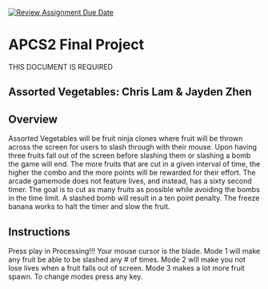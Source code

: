 [![Review Assignment Due Date](https://classroom.github.com/assets/deadline-readme-button-24ddc0f5d75046c5622901739e7c5dd533143b0c8e959d652212380cedb1ea36.svg)](https://classroom.github.com/a/syDSSnTt)
# APCS2 Final Project
THIS DOCUMENT IS REQUIRED
## Assorted Vegetables: Chris Lam & Jayden Zhen
## Overview
Assorted Vegetables will be fruit ninja clones where fruit will be thrown across the screen for users to slash through with their mouse. Upon having three fruits fall out of the screen before slashing them or slashing a bomb the game will end. The more fruits that are cut in a given interval of time, the higher the combo and the more points will be rewarded for their effort. The arcade gamemode does not feature lives, and instead, has a sixty second timer. The goal is to cut as many fruits as possible while avoiding the bombs in the time limit. A slashed bomb will result in a ten point penalty. The freeze banana works to halt the timer and slow the fruit. 
## Instructions
Press play in Processing!!!
Your mouse cursor is the blade. Mode 1 will make any fruit be able to be slashed any # of times. Mode 2 will make you not lose lives when a fruit falls out of screen. Mode 3 makes a lot more fruit spawn. To change modes press any key.
